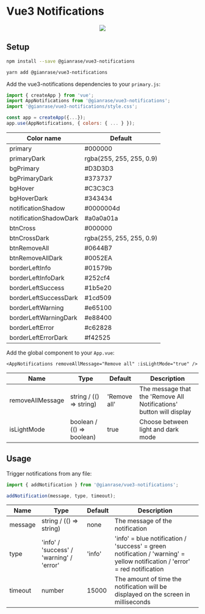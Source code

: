 # Vue3 Notifications

<p align="center">
  <img src="https://i.postimg.cc/8cYh6PWr/notifications-example.png">
</p>

## Setup

```bash
npm install --save @gianrase/vue3-notifications

yarn add @gianrase/vue3-notifications
```

Add the vue3-notifications dependencies to your `primary.js`:

```javascript
import { createApp } from 'vue';
import AppNotifications from '@gianrase/vue3-notifications';
import '@gianrase/vue3-notifications/style.css';

const app = createApp({...});
app.use(AppNotifications, { colors: { ... } });
```

| Color name             | Default                  |
| ---------------------- | ------------------------ |
| primary                | #000000                  |
| primaryDark            | rgba(255, 255, 255, 0.9) |
| bgPrimary              | #D3D3D3                  |
| bgPrimaryDark          | #373737                  |
| bgHover                | #C3C3C3                  |
| bgHoverDark            | #343434                  |
| notificationShadow     | #0000004d                |
| notificationShadowDark | #a0a0a01a                |
| btnCross               | #000000                  |
| btnCrossDark           | rgba(255, 255, 255, 0.9) |
| btnRemoveAll           | #0644B7                  |
| btnRemoveAllDark       | #0052EA                  |
| borderLeftInfo         | #01579b                  |
| borderLeftInfoDark     | #252cf4                  |
| borderLeftSuccess      | #1b5e20                  |
| borderLeftSuccessDark  | #1cd509                  |
| borderLeftWarning      | #e65100                  |
| borderLeftWarningDark  | #e88400                  |
| borderLeftError        | #c62828                  |
| borderLeftErrorDark    | #f42525                  |

Add the global component to your `App.vue`:

```vue
<AppNotifications removeAllMessage="Remove all" :isLightMode="true" />
```

| Name             | Type                      | Default      | Description                                                         |
| ---------------- | ------------------------- | ------------ | ------------------------------------------------------------------- |
| removeAllMessage | string / (() => string)   | 'Remove all' | The message that the 'Remove All Notifications' button will display |
| isLightMode      | boolean / (() => boolean) | true         | Choose between light and dark mode                                  |

## Usage

Trigger notifications from any file:

```javascript
import { addNotification } from '@gianrase/vue3-notifications';

addNotification(message, type, timeout);
```

| Name    | Type                                     | Default | Description                                                                                                                |
| ------- | ---------------------------------------- | ------- | -------------------------------------------------------------------------------------------------------------------------- |
| message | string / (() => string)                  | none    | The message of the notification                                                                                            |
| type    | 'info' / 'success' / 'warning' / 'error' | 'info'  | 'info' = blue notification / 'success' = green notification / 'warning' = yellow notification / 'error' = red notification |
| timeout | number                                   | 15000   | The amount of time the notification will be displayed on the screen in milliseconds                                        |
